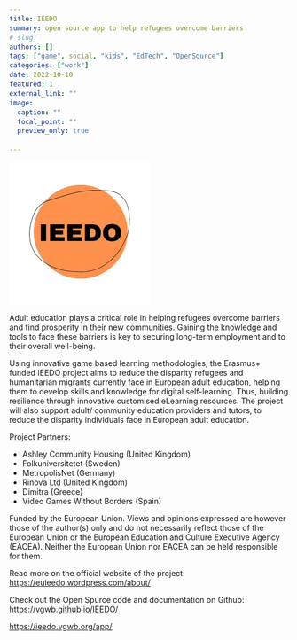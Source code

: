 ```yaml
---
title: IEEDO
summary: open source app to help refugees overcome barriers
# slug: 
authors: []
tags: ["game", social, "kids", "EdTech", "OpenSource"]
categories: ["work"]
date: 2022-10-10
featured: 1
external_link: ""
image:
  caption: ""
  focal_point: ""
  preview_only: true

---
```


![](ieedo_featured.webp)

Adult education plays a critical role in helping refugees overcome barriers and find prosperity in their new communities. Gaining the knowledge and tools to face these barriers is key to securing long-term employment and to their overall well-being.

Using innovative game based learning methodologies, the Erasmus+ funded IEEDO project aims to reduce the disparity refugees and humanitarian migrants currently face in European adult education, helping them to develop skills and knowledge for digital self-learning. Thus, building resilience through innovative customised eLearning resources. The project will also support adult/ community education providers and tutors, to reduce the disparity individuals face in European adult education.

Project Partners:

- Ashley Community Housing (United Kingdom)
- Folkuniversitetet (Sweden)
- MetropolisNet (Germany)
- Rinova Ltd (United Kingdom)
- Dimitra (Greece)
- Video Games Without Borders (Spain)

Funded by the European Union. Views and opinions expressed are however those of the author(s) only and do not necessarily reflect those of the European Union or the European Education and Culture Executive Agency (EACEA). Neither the European Union nor EACEA can be held responsible for them.

Read more on the official website of the project: https://euieedo.wordpress.com/about/

Check out the Open Spurce code and documentation on Github: https://vgwb.github.io/IEEDO/

<https://ieedo.vgwb.org/app/>

